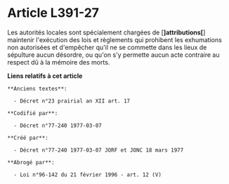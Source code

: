 # Article L391-27

Les autorités locales sont spécialement chargées de [**]attributions[**] maintenir l'exécution des lois et règlements qui
prohibent les exhumations non autorisées et d'empêcher qu'il ne se commette dans les lieux de sépulture aucun désordre, ou
qu'on s'y permette aucun acte contraire au respect dû à la mémoire des morts.

**Liens relatifs à cet article**

	**Anciens textes**:

	  - Décret n°23 prairial an XII art. 17

	**Codifié par**:

	  - Décret n°77-240 1977-03-07

	**Créé par**:

	  - Décret n°77-240 1977-03-07 JORF et JONC 18 mars 1977

	**Abrogé par**:

	  - Loi n°96-142 du 21 février 1996 - art. 12 (V)
